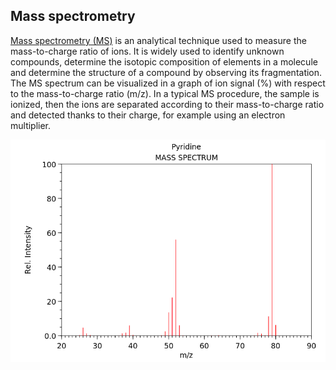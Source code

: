 ## Mass spectrometry 

[Mass spectrometry (MS)](https://en.wikipedia.org/wiki/Mass_spectrometry) is an analytical technique used to measure the mass-to-charge ratio of ions. It is widely used to identify unknown compounds, determine the isotopic composition of elements in a molecule and determine the structure of a compound by observing its fragmentation. The MS spectrum can be visualized in a graph of ion signal (%) with respect to the mass-to-charge ratio (m/z). In a typical MS procedure, the sample is ionized, then the ions are separated according to their mass-to-charge ratio and detected thanks to their charge, for example using an electron multiplier. 

![spectrum](MS_spectrum.png)